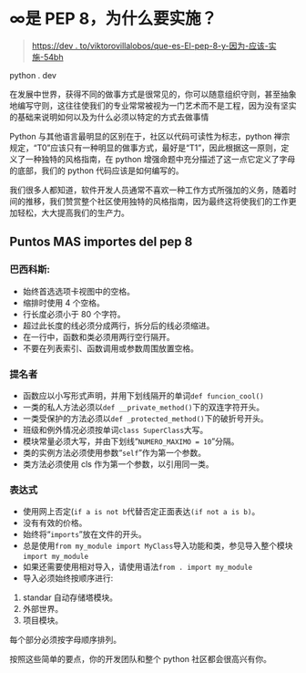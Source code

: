 # ∞是 PEP 8，为什么要实施？

> [https://dev . to/viktorovillalobos/que-es-El-pep-8-y-因为-应该-实施-54bh](https://dev.to/viktorvillalobos/que-es-el-pep-8-y-porque-deberia-implementarlo-54bh)

python . dev

在发展中世界，获得不同的做事方式是很常见的，你可以随意组织守则，甚至抽象地编写守则，这往往使我们的专业常常被视为一门艺术而不是工程，因为没有坚实的基础来说明如何以及为什么必须以特定的方式去做事情

Python 与其他语言最明显的区别在于，社区以代码可读性为标志，python 禅宗规定，“T0”应该只有一种明显的做事方式，最好是“T1”，因此根据这一原则，定义了一种独特的风格指南，在 python 增强命题中充分描述了这一点它定义了字母的底部，我们的 python 代码应该是如何编写的。

我们很多人都知道，软件开发人员通常不喜欢一种工作方式所强加的义务，随着时间的推移，我们赞赏整个社区使用独特的风格指南，因为最终这将使我们的工作更加轻松，大大提高我们的生产力。

## Puntos MAS importes del pep 8

### **巴西科斯:**

*   始终首选选项卡视图中的空格。
*   缩排时使用 4 个空格。
*   行长度必须小于 80 个字符。
*   超过此长度的线必须分成两行，拆分后的线必须缩进。
*   在一行中，函数和类必须用两行空行隔开。
*   不要在列表索引、函数调用或参数周围放置空格。

### **提名者**

*   函数应以小写形式声明，并用下划线隔开的单词`def funcion_cool()`
*   一类的私人方法必须以`def __private_method()`下的双连字符开头。
*   一类受保护的方法必须以`def _protected_method()`下的破折号开头。
*   班级和例外情况必须按单词`class SuperClass`大写。
*   模块常量必须大写，并由下划线“`NUMERO_MAXIMO = 10`”分隔。
*   类的实例方法必须使用参数“`self`”作为第一个参数。
*   类方法必须使用 cls 作为第一个参数，以引用同一类。

### **表达式**

*   使用网上否定(`if a is not b`代替否定正面表达`(if not a is b)`。
*   没有有效的价格。
*   始终将“`imports`”放在文件的开头。
*   总是使用`from my_module import MyClass`导入功能和类，参见导入整个模块`import my_module`
*   如果还需要使用相对导入，请使用语法`from . import my_module`
*   导入必须始终按顺序进行:

1.  standar 自动存储塔模块。
2.  外部世界。
3.  项目模块。

每个部分必须按字母顺序排列。

按照这些简单的要点，你的开发团队和整个 python 社区都会很高兴有你。